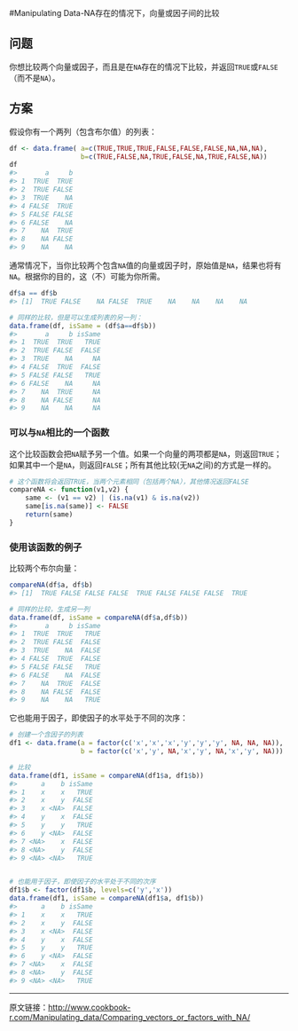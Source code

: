 #Manipulating Data-NA存在的情况下，向量或因子间的比较

## 问题

你想比较两个向量或因子，而且是在`NA`存在的情况下比较，并返回`TRUE`或`FALSE`（而不是`NA`）。

## 方案

假设你有一个两列（包含布尔值）的列表：

```R
df <- data.frame( a=c(TRUE,TRUE,TRUE,FALSE,FALSE,FALSE,NA,NA,NA),
                  b=c(TRUE,FALSE,NA,TRUE,FALSE,NA,TRUE,FALSE,NA))
df
#>       a     b
#> 1  TRUE  TRUE
#> 2  TRUE FALSE
#> 3  TRUE    NA
#> 4 FALSE  TRUE
#> 5 FALSE FALSE
#> 6 FALSE    NA
#> 7    NA  TRUE
#> 8    NA FALSE
#> 9    NA    NA
```

通常情况下，当你比较两个包含`NA`值的向量或因子时，原始值是`NA`，结果也将有`NA`。根据你的目的，这（不）可能为你所需。

```R
df$a == df$b
#> [1]  TRUE FALSE    NA FALSE  TRUE    NA    NA    NA    NA

# 同样的比较，但是可以生成列表的另一列：
data.frame(df, isSame = (df$a==df$b))
#>       a     b isSame
#> 1  TRUE  TRUE   TRUE
#> 2  TRUE FALSE  FALSE
#> 3  TRUE    NA     NA
#> 4 FALSE  TRUE  FALSE
#> 5 FALSE FALSE   TRUE
#> 6 FALSE    NA     NA
#> 7    NA  TRUE     NA
#> 8    NA FALSE     NA
#> 9    NA    NA     NA
```

### 可以与`NA`相比的一个函数

这个比较函数会把`NA`赋予另一个值。如果一个向量的两项都是`NA`，则返回`TRUE`；如果其中一个是`NA`，则返回`FALSE`；所有其他比较(无`NA`之间)的方式是一样的。

```R
# 这个函数将会返回TRUE，当两个元素相同（包括两个NA），其他情况返回FALSE
compareNA <- function(v1,v2) {
    same <- (v1 == v2) | (is.na(v1) & is.na(v2))
    same[is.na(same)] <- FALSE
    return(same)
}
```

### 使用该函数的例子

比较两个布尔向量：

```R
compareNA(df$a, df$b)
#> [1]  TRUE FALSE FALSE FALSE  TRUE FALSE FALSE FALSE  TRUE

# 同样的比较，生成另一列
data.frame(df, isSame = compareNA(df$a,df$b))
#>       a     b isSame
#> 1  TRUE  TRUE   TRUE
#> 2  TRUE FALSE  FALSE
#> 3  TRUE    NA  FALSE
#> 4 FALSE  TRUE  FALSE
#> 5 FALSE FALSE   TRUE
#> 6 FALSE    NA  FALSE
#> 7    NA  TRUE  FALSE
#> 8    NA FALSE  FALSE
#> 9    NA    NA   TRUE
```

它也能用于因子，即使因子的水平处于不同的次序：

```R
# 创建一个含因子的列表
df1 <- data.frame(a = factor(c('x','x','x','y','y','y', NA, NA, NA)),
                  b = factor(c('x','y', NA,'x','y', NA,'x','y', NA)))

# 比较
data.frame(df1, isSame = compareNA(df1$a, df1$b))
#>      a    b isSame
#> 1    x    x   TRUE
#> 2    x    y  FALSE
#> 3    x <NA>  FALSE
#> 4    y    x  FALSE
#> 5    y    y   TRUE
#> 6    y <NA>  FALSE
#> 7 <NA>    x  FALSE
#> 8 <NA>    y  FALSE
#> 9 <NA> <NA>   TRUE


# 也能用于因子，即使因子的水平处于不同的次序
df1$b <- factor(df1$b, levels=c('y','x'))
data.frame(df1, isSame = compareNA(df1$a, df1$b))
#>      a    b isSame
#> 1    x    x   TRUE
#> 2    x    y  FALSE
#> 3    x <NA>  FALSE
#> 4    y    x  FALSE
#> 5    y    y   TRUE
#> 6    y <NA>  FALSE
#> 7 <NA>    x  FALSE
#> 8 <NA>    y  FALSE
#> 9 <NA> <NA>   TRUE
```

---

原文链接：http://www.cookbook-r.com/Manipulating_data/Comparing_vectors_or_factors_with_NA/